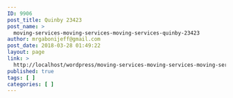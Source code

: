 ```yaml
---
ID: 9906
post_title: Quinby 23423
post_name: >
  moving-services-moving-services-moving-services-quinby-23423
author: mrgabonijeff@gmail.com
post_date: 2018-03-28 01:49:22
layout: page
link: >
  http://localhost/wordpress/moving-services-moving-services-moving-services-quinby-23423/
published: true
tags: [ ]
categories: [ ]
---
```

